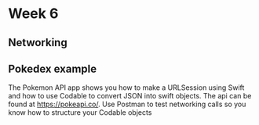 # Week 6

## Networking

## Pokedex example

The Pokemon API app shows you how to make a URLSession using Swift and how to use Codable to convert JSON into swift objects.
The api can be found at https://pokeapi.co/.
Use Postman to test networking calls so you know how to structure your Codable objects 


